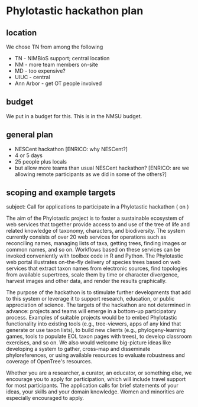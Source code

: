 # Phylotastic hackathon plan

## location

We chose TN from among the following
* TN - NIMBioS support; central location
* NM - more team members on-site
* MD - too expensive? 
* UIUC - central
* Ann Arbor - get OT people involved

## budget

We put in a budget for this.  This is in the NMSU budget. 

## general plan 

* NESCent hackathon [ENRICO: why NESCent?]
* 4 or 5 days
* 25 people plus locals
* but allow more teams than usual NESCent hackathon? [ENRICO: are we allowing remote participants as we did in some of the others?]

## scoping and example targets

subject: Call for applications to participate in a Phylotastic hackathon (<location> on <date>)

The aim of the Phylotastic project is to foster a sustainable ecosystem of web services that together provide access to and use of the tree of life and related knowledge of taxonomy, characters, and biodiversity.  The system currently consists of over 20 web services for operations such as reconciling names, managing lists of taxa, getting trees, finding images or common names, and so on.  Workflows based on these services can be invoked conveniently with toolbox code in R and Python.  The Phylotastic web portal illustrates on-the-fly delivery of species trees based on web services that extract taxon names from electronic sources, find topologies from available supertrees, scale them by time or character divergence, harvest images and other data, and render the results graphically.  

The purpose of the hackathon is to stimulate further developments that add to this system or leverage it to support research, education, or public appreciation of science.  The targets of the hackathon are not determined in advance: projects and teams will emerge in a bottom-up participatory process.  Examples of suitable projects would be to embed Phylotastic functionality into existing tools (e.g., tree-viewers, apps of any kind that generate or use taxon lists), to build new clients (e.g., phylogeny-learning games, tools to populate EOL taxon pages with trees), to develop classroom exercises, and so on.  We  also would welcome big-picture ideas like developing a system to gather, cross-map and disseminate phyloreferences, or using available resources to evaluate robustness and coverage of OpenTree's resources. 

Whether you are a researcher, a curator, an educator, or something else, we encourage you to apply for participation, which will include travel support for most participants.  The application calls for brief statements of your ideas, your skills and your domain knowledge.  Women and minorities are especially encouraged to apply. 

